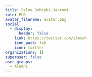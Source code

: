 ```yaml
---
title: Salma Sohrabi-Jahromi
role: PhD
avatar_filename: avatar.png
social:
  - display:
      header: false
    link: https://twitter.com/slmsoh
    icon_pack: fab
    icon: twitter
organizations: []
superuser: false
user_groups:
  - Alumni
---
```

